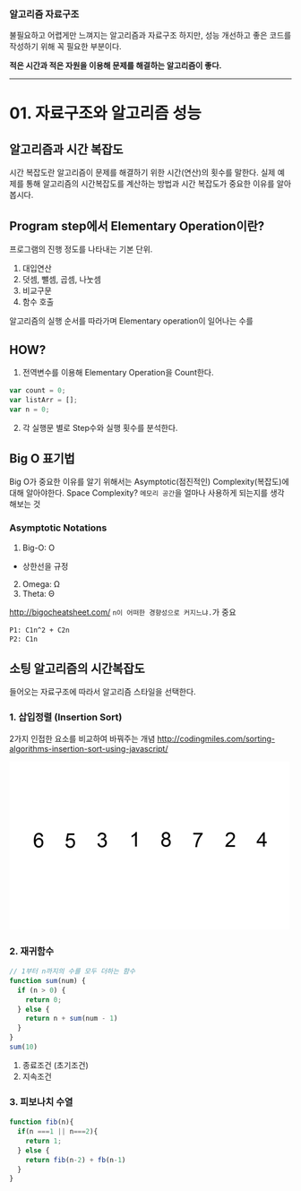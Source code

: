 

### 알고리즘 자료구조
불필요하고 어렵게만 느껴지는 알고리즘과 자료구조 하지만, 성능 개선하고 좋은 코드를 작성하기 위해 꼭 필요한 부분이다.

**적은 시간과 적은 자원을 이용해 문제를 해결하는 알고리즘이 좋다.** 

----------------
# 01. 자료구조와 알고리즘 성능
## 알고리즘과 시간 복잡도
시간 복잡도란 알고리즘이 문제를 해결하기 위한 시간(연산)의 횟수를 말한다.
실제 예제를 통해 알고리즘의 시간복잡도를 계산하는 방법과
시간 복잡도가 중요한 이유를 알아봅시다. 

## Program step에서 Elementary Operation이란?
프로그램의 진행 정도를 나타내는 기본 단위.
1. 대입연산
2. 덧셈, 뺄셈, 곱셈, 나눗셈
3. 비교구문
4. 함수 호출

알고리즘의 실행 순서를 따라가며 Elementary operation이 일어나는 수를

## HOW?
1. 전역변수를 이용해 Elementary Operation을 Count한다.
```js
var count = 0;
var listArr = [];
var n = 0;

```
2. 각 실행문 별로 Step수와 실행 횟수를 분석한다.

## Big O 표기법
Big O가 중요한 이유를 알기 위해서는 Asymptotic(점진적인) Complexity(복잡도)에 대해 알아야한다. 
Space Complexity? `메모리 공간`을 얼마나 사용하게 되는지를 생각해보는 것

### Asymptotic Notations
1. Big-O: O
  - 상한선을 규정
2. Omega: Ω
3. Theta: Θ

http://bigocheatsheet.com/
`n이 어떠한 경향성으로 커지느냐.`가 중요
```
P1: C1n^2 + C2n
P2: C1n
```

## 소팅 알고리즘의 시간복잡도
들어오는 자료구조에 따라서 알고리즘 스타일을 선택한다.

### 1. 삽입정렬 (Insertion Sort)
2가지 인접한 요소를 비교하여 바꿔주는 개념
http://codingmiles.com/sorting-algorithms-insertion-sort-using-javascript/

<img src="./Insertion-sort-example.gif">

### 2. 재귀함수
```js
// 1부터 n까지의 수를 모두 더하는 함수
function sum(num) {
  if (n > 0) {
    return 0;
  } else {
    return n + sum(num - 1)
  }
}
sum(10)
```
1. 종료조건 (초기조건)
2. 지속조건

### 3. 피보나치 수열
```js
function fib(n){
  if(n ===1 || n===2){
    return 1;
  } else {
    return fib(n-2) + fb(n-1)
  }
}
```